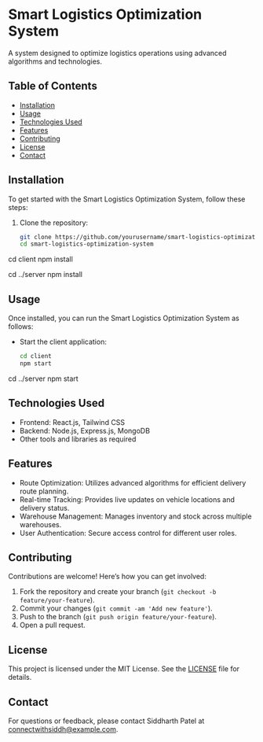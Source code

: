 # Smart Logistics Optimization System

A system designed to optimize logistics operations using advanced algorithms and technologies.

## Table of Contents

- [Installation](#installation)
- [Usage](#usage)
- [Technologies Used](#technologies-used)
- [Features](#features)
- [Contributing](#contributing)
- [License](#license)
- [Contact](#contact)

## Installation

To get started with the Smart Logistics Optimization System, follow these steps:

1. Clone the repository:
   ```bash
   git clone https://github.com/yourusername/smart-logistics-optimization-system.git
   cd smart-logistics-optimization-system

cd client
npm install

cd ../server
npm install

## Usage

Once installed, you can run the Smart Logistics Optimization System as follows:

- Start the client application:
  ```bash
  cd client
  npm start

cd ../server
npm start

## Technologies Used

- Frontend: React.js, Tailwind CSS
- Backend: Node.js, Express.js, MongoDB
- Other tools and libraries as required

## Features

- Route Optimization: Utilizes advanced algorithms for efficient delivery route planning.
- Real-time Tracking: Provides live updates on vehicle locations and delivery status.
- Warehouse Management: Manages inventory and stock across multiple warehouses.
- User Authentication: Secure access control for different user roles.

## Contributing

Contributions are welcome! Here’s how you can get involved:

1. Fork the repository and create your branch (`git checkout -b feature/your-feature`).
2. Commit your changes (`git commit -am 'Add new feature'`).
3. Push to the branch (`git push origin feature/your-feature`).
4. Open a pull request.

## License

This project is licensed under the MIT License. See the [LICENSE](./LICENSE) file for details.

## Contact

For questions or feedback, please contact Siddharth Patel at [connectwithsiddh@example.com](mailto:connectwithsiddh@example.com).
